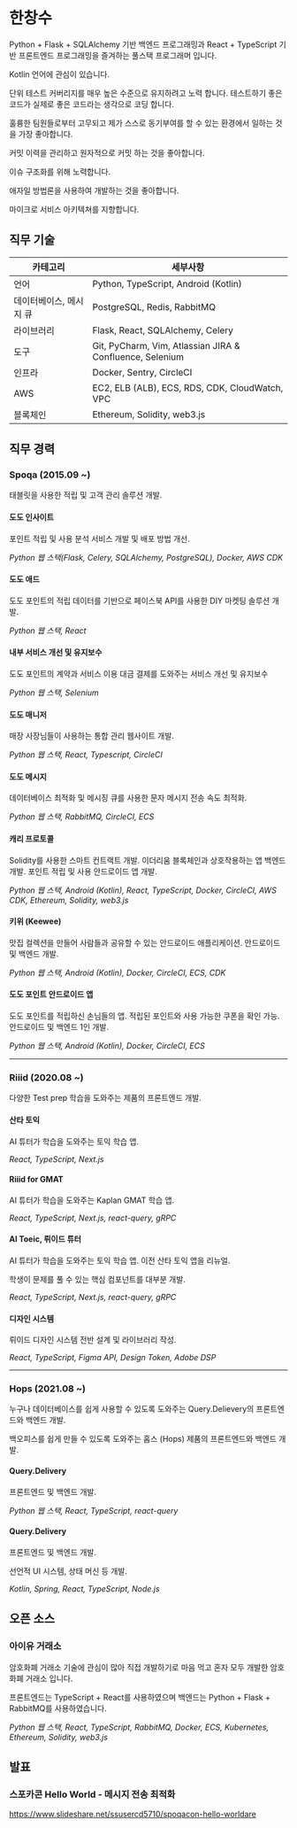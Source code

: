 한창수
===

Python + Flask + SQLAlchemy 기반 백엔드 프로그래밍과
React + TypeScript 기반 프론트엔드 프로그래밍을 즐겨하는 풀스택 프로그래머 입니다.

Kotlin 언어에 관심이 있습니다.

단위 테스트 커버리지를 매우 높은 수준으로 유지하려고 노력 합니다. 테스트하기 좋은 코드가 실제로 좋은 코드라는 생각으로 코딩 합니다.

훌륭한 팀원들로부터 고무되고 제가 스스로 동기부여를 할 수 있는 환경에서 일하는 것을 가장 좋아합니다.

커밋 이력을 관리하고 원자적으로 커밋 하는 것을 좋아합니다.

이슈 구조화를 위해 노력합니다.

애자일 방법론을 사용하여 개발하는 것을 좋아합니다.

마이크로 서비스 아키텍쳐를 지향합니다.

직무 기술
-------

| 카테고리                | 세부사항                                                 |
|-------------------------|----------------------------------------------------------|
| 언어                    | Python, TypeScript, Android (Kotlin)                     |
| 데이터베이스, 메시지 큐 | PostgreSQL, Redis, RabbitMQ                              |
| 라이브러리              | Flask, React, SQLAlchemy, Celery                         |
| 도구                    | Git, PyCharm, Vim, Atlassian JIRA & Confluence, Selenium |
| 인프라                  | Docker, Sentry, CircleCI                                 |
| AWS                     | EC2, ELB (ALB), ECS, RDS, CDK, CloudWatch, VPC           |
| 블록체인                | Ethereum, Solidity, web3.js                              |

직무 경력
-------

### Spoqa (2015.09 ~)

태블릿을 사용한 적립 및 고객 관리 솔루션 개발.

#### 도도 인사이트
포인트 적립 및 사용 분석 서비스 개발 및 배포 방법 개선.

*Python 웹 스택(Flask, Celery, SQLAlchemy, PostgreSQL), Docker, AWS CDK*

#### 도도 애드
도도 포인트의 적립 데이터를 기반으로 페이스북 API를 사용한 DIY 마켓팅 솔루션 개발.

*Python 웹 스택, React*

#### 내부 서비스 개선 및 유지보수
도도 포인트의 계약과 서비스 이용 대금 결제를 도와주는 서비스 개선 및 유지보수

*Python 웹 스택, Selenium*

#### 도도 매니저
매장 사장님들이 사용하는 통합 관리 웹사이트 개발.

*Python 웹 스택, React, Typescript, CircleCI*

#### 도도 메시지
데이터베이스 최적화 및 메시징 큐를 사용한 문자 메시지 전송 속도 최적화.

*Python 웹 스택, RabbitMQ, CircleCI, ECS*

#### 캐리 프로토콜
Solidity를 사용한 스마트 컨트랙트 개발. 이더리움 블록체인과 상호작용하는 앱 백엔드 개발. 포인트 적립 및 사용 안드로이드 앱 개발.

*Python 웹 스택, Android (Kotlin), React, TypeScript, Docker, CircleCI, AWS CDK, Ethereum, Solidity, web3.js*

#### 키위 (Keewee)
맛집 컬렉션을 만들어 사람들과 공유할 수 있는 안드로이드 애플리케이션. 안드로이드 및 백엔드 개발.

*Python 웹 스택, Android (Kotlin), Docker, CircleCI, ECS, CDK*

#### 도도 포인트 안드로이드 앱
도도 포인트를 적립하신 손님들의 앱. 적립된 포인트와 사용 가능한 쿠폰을 확인 가능. 안드로이드 및 백엔드 1인 개발.

*Python 웹 스택, Android (Kotlin), Docker, CircleCI, ECS*

---

### Riiid (2020.08 ~)

다양한 Test prep 학습을 도와주는 제품의 프론트엔드 개발.

#### 산타 토익
AI 튜터가 학습을 도와주는 토익 학습 앱.

*React, TypeScript, Next.js*

#### Riiid for GMAT
AI 튜터가 학습을 도와주는 Kaplan GMAT 학습 앱.

*React, TypeScript, Next.js, react-query, gRPC*

#### AI Toeic, 뤼이드 튜터
AI 튜터가 학습을 도와주는 토익 학습 앱. 이전 산타 토익 앱을 리뉴얼.

학생이 문제를 풀 수 있는 핵심 컴포넌트를 대부분 개발.

*React, TypeScript, Next.js, react-query, gRPC*

#### 디자인 시스템
뤼이드 디자인 시스템 전반 설계 및 라이브러리 작성.

*React, TypeScript, Figma API, Design Token, Adobe DSP*

---

### Hops (2021.08 ~)

누구나 데이터베이스를 쉽게 사용할 수 있도록 도와주는 Query.Delievery의 프론트엔드와 백엔드 개발.

백오피스를 쉽게 만들 수 있도록 도와주는 홉스 (Hops) 제품의 프론트엔드와 백엔드 개발.

#### Query.Delivery
프론트엔드 및 백엔드 개발.

*Python 웹 스택, React, TypeScript, react-query*

#### Query.Delivery
프론트엔드 및 백엔드 개발.

선언적 UI 시스템, 상태 머신 등 개발.

*Kotlin, Spring, React, TypeScript, Node.js*

오픈 소스
-------

### 아이유 거래소

암호화폐 거래소 기술에 관심이 많아 직접 개발하기로 마음 먹고 혼자 모두 개발한 암호화폐 거래소 입니다.

프론트엔드는 TypeScript + React를 사용하였으며 백엔드는 Python + Flask + RabbitMQ를 사용하였습니다.

*Python 웹 스택, React, TypeScript, RabbitMQ, Docker, ECS, Kubernetes, Ethereum, Solidity, web3.js*

발표
--

### 스포카콘 Hello World - 메시지 전송 최적화

https://www.slideshare.net/ssusercd5710/spoqacon-hello-worldare
